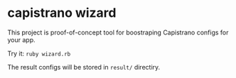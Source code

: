 # capistrano wizard

This project is proof-of-concept tool for boostraping Capistrano configs for your app.

Try it: `ruby wizard.rb`

The result configs will be stored in `result/` directiry.
